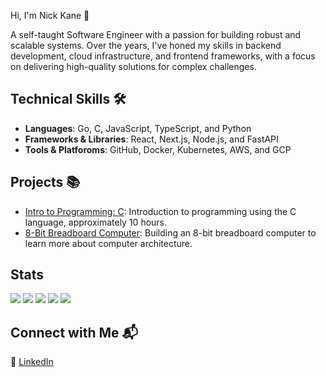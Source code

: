 Hi, I'm Nick Kane 👋

A self-taught Software Engineer with a passion for building robust and scalable systems. Over the years, I've honed my skills in backend development, cloud infrastructure, and frontend frameworks, with a focus on delivering high-quality solutions for complex challenges.

## Technical Skills 🛠️
- **Languages**: Go, C, JavaScript, TypeScript, and Python
- **Frameworks & Libraries**: React, Next.js, Node.js, and FastAPI
- **Tools &  Platforoms**: GitHub, Docker, Kubernetes, AWS, and GCP

## Projects 📚
- [Intro to Programming: C](https://www.youtube.com/watch?v=axl96vCnAuI&list=PLgfw5lqJ3h8rWUBm0r6qoiEwhJubepp_h): Introduction to programming using the C language, approximately 10 hours.
- [8-Bit Breadboard Computer](https://www.youtube.com/watch?v=axl96vCnAuI&list=PLgfw5lqJ3h8rWUBm0r6qoiEwhJubepp_h): Building an 8-bit breadboard computer to learn more about computer architecture.

## Stats
![](http://github-profile-summary-cards.vercel.app/api/cards/profile-details?username=nkane&theme=dracula)
![](http://github-profile-summary-cards.vercel.app/api/cards/repos-per-language?username=nkane&theme=dracula)
![](http://github-profile-summary-cards.vercel.app/api/cards/most-commit-language?username=nkane&theme=dracula)
![](http://github-profile-summary-cards.vercel.app/api/cards/stats?username=nkane&theme=dracula)
![](http://github-profile-summary-cards.vercel.app/api/cards/productive-time?username=nkane&theme=dracula&utcOffset=8)


## Connect with Me 📬
🔗 [LinkedIn](https://www.linkedin.com/in/nkanedev/)
